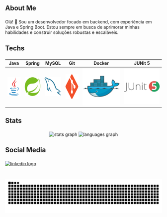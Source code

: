 <h2 align="left">About Me</h2>

###

<p align="left">Olá! 👋 Sou um desenvolvedor focado em backend, com experiência em Java e Spring Boot. Estou sempre em busca de aprimorar minhas habilidades e construir soluções robustas e escaláveis.</p>

###

<h2 align="left">Techs</h2>

###

<div align="center">
  
| Java | Spring | MySQL | Git | Docker | JUNit 5 | 
|---|---|---|---|---|---|
| <img src="https://raw.githubusercontent.com/devicons/devicon/master/icons/java/java-original.svg" height="60" alt="Java logo"> | <img src="https://raw.githubusercontent.com/devicons/devicon/master/icons/spring/spring-original.svg" height="60" alt="Spring logo"> | <img src="https://raw.githubusercontent.com/devicons/devicon/master/icons/mysql/mysql-original.svg" height="60" alt="MySQL logo"> | <img src="https://github.com/devicons/devicon/blob/master/icons/git/git-original.svg" height="80" alt="Git logo"> | <img src="https://github.com/devicons/devicon/blob/master/icons/docker/docker-original.svg" alt="Docker logo"> | <img src="https://github.com/devicons/devicon/blob/master/icons/junit/junit-original-wordmark.svg"> |



</div>

###

<h2 align="left">Stats</h2>

###

<div align="center">
  <img src="https://github-readme-stats.vercel.app/api?username=Felipe-PereiraDev&hide_title=false&hide_rank=false&show_icons=true&include_all_commits=true&count_private=true&disable_animations=false&theme=codeSTACKr&locale=en&hide_border=false&order=1" height="150" alt="stats graph"  />
  <img src="https://github-readme-stats.vercel.app/api/top-langs?username=Felipe-PereiraDev&locale=en&hide_title=false&layout=compact&card_width=320&langs_count=5&theme=codeSTACKr&hide_border=false&order=2" height="150" alt="languages graph"  />
  
</div>

###

<h2 align="left">Social Media</h2>

###
<div align="left">
    <a href="https://www.linkedin.com/in/felipe-pereirasilva/" target="_blank">
        <img src="https://img.shields.io/static/v1?message=LinkedIn&logo=linkedin&label=&color=0077B5&logoColor=white&labelColor=&style=for-the-badge" height="35" alt="linkedin logo"/>
    </a>
</div>

###

<br clear="both">

<img src="https://raw.githubusercontent.com/Felipe-PereiraDev/Felipe-PereiraDev/output/snake.svg" alt="Snake animation" />

###  
